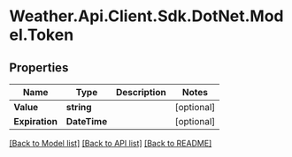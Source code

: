 # Weather.Api.Client.Sdk.DotNet.Model.Token

## Properties

Name | Type | Description | Notes
------------ | ------------- | ------------- | -------------
**Value** | **string** |  | [optional] 
**Expiration** | **DateTime** |  | [optional] 

[[Back to Model list]](../README.md#documentation-for-models) [[Back to API list]](../README.md#documentation-for-api-endpoints) [[Back to README]](../README.md)

